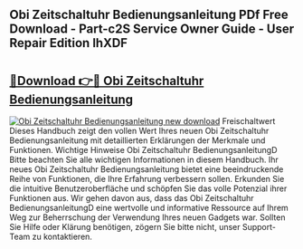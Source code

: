 ## Obi Zeitschaltuhr Bedienungsanleitung PDf Free Download - Part-c2S Service Owner Guide - User Repair Edition lhXDF

# <h2><a href="http://df08pm5.blite.top/?on=Obi+Zeitschaltuhr+Bedienungsanleitung">🔗Download 👉🔴 Obi Zeitschaltuhr Bedienungsanleitung</a></h2>

[![Obi Zeitschaltuhr Bedienungsanleitung new download](https://i.imgur.com/lujVjoI.png)](http://df08pm5.blite.top/?on=Obi+Zeitschaltuhr+Bedienungsanleitung)
Freischaltwert Dieses Handbuch zeigt den vollen Wert Ihres neuen Obi Zeitschaltuhr Bedienungsanleitung mit detaillierten Erklärungen der Merkmale und Funktionen. Wichtige Hinweise Obi Zeitschaltuhr BedienungsanleitungD Bitte beachten Sie alle wichtigen Informationen in diesem Handbuch. Ihr neues Obi Zeitschaltuhr Bedienungsanleitung bietet eine beeindruckende Reihe von Funktionen, die Ihre Erfahrung verbessern sollen. Erkunden Sie die intuitive Benutzeroberfläche und schöpfen Sie das volle Potenzial ihrer Funktionen aus. Wir gehen davon aus, dass das Obi Zeitschaltuhr BedienungsanleitungD eine wertvolle und informative Ressource auf Ihrem Weg zur Beherrschung der Verwendung Ihres neuen Gadgets war. Sollten Sie Hilfe oder Klärung benötigen, zögern Sie bitte nicht, unser Support-Team zu kontaktieren.
